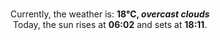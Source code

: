 <p  align="center"><br/>Currently, the weather is: <b> 18°C, <i>overcast clouds</i></b></br>Today, the sun rises at <b>06:02</b> and sets at <b>18:11</b>.</p>